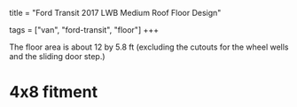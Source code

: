 
title = "Ford Transit 2017 LWB Medium Roof Floor Design"

tags = ["van", "ford-transit", "floor"]
+++

The floor area is about 12 by 5.8 ft (excluding the cutouts for the wheel wells and the sliding door step.)

# 4x8 fitment
